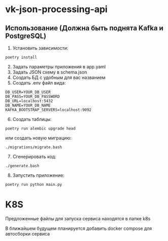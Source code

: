 # vk-json-processing-api
## Использование (Должна быть поднята Kafka и PostgreSQL)
1. Установить зависимости:
```shell
poetry install
```
2. Задать параметры приложения в app.yaml
3. Задать JSON схему в schema.json
4. Создать БД с удобным для вас названием
5. Создать .env файл вида:
```text
DB_USER=YOUR_DB_USER
DB_PASS=YOUR_DB_PASSWORD
DB_URL=localhost:5432
DB_NAME=YOUR_DB_NAME
KAFKA_BOOTSTRAP_SERVERS=localhost:9092
```
6. Создать таблицы:
```shell
poetry run alembic upgrade head
```
или создать новую миграцию:
```shell
./migrations/migrate.bash
```
7. Сгенерировать код:
```shell
./generate.bash
```
8. Запустить приложение:
```shell
poetry run python main.py
```

# K8S
Предложенные файлы для запуска сервиса находятся в папке k8s

В ближайшем будущем планируется добавить docker compose для автосборки сервиса
